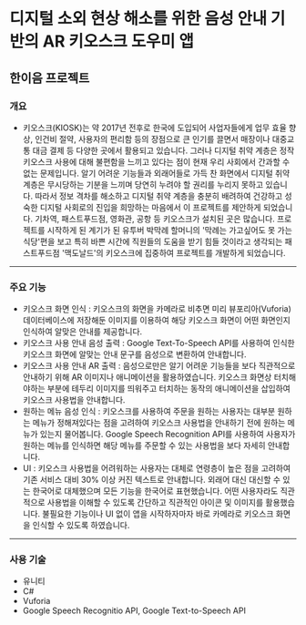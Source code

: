 # 디지털 소외 현상 해소를 위한 음성 안내 기반의 AR 키오스크 도우미 앱

## 한이음 프로젝트

### 개요
* 키오스크(KIOSK)는 약 2017년 전후로 한국에 도입되어 사업자들에게 업무 효율 향상, 인건비 절약, 사용자의 편리함 등의 장점으로 큰 인기를 끌면서 매장이나 대중교통 대금 결제 등 다양한 곳에서 활용되고 있습니다. 그러나 디지털 취약 계층은 정작 키오스크 사용에 대해 불편함을 느끼고 있다는 점이 현재 우리 사회에서 간과할 수 없는 문제입니다. 알기 어려운 기능들과 외래어들로 가득 찬 화면에서 디지털 취약 계층은 무시당하는 기분을 느끼며 당연히 누려야 할 권리를 누리지 못하고 있습니다. 따라서 정보 격차를 해소하고 디지털 취약 계층을 충분히 배려하여 건강하고 성숙한 디지털 사회로의 진입을 희망하는 마음에서 이 프로젝트를 제안하게 되었습니다.
기차역, 패스트푸드점, 영화관, 공항 등 키오스크가 설치된 곳은 많습니다. 프로젝트를 시작하게 된 계기가 된 유투버 박막례 할머니의 '막례는 가고싶어도 못 가는 식당'편을 보고 특히 바쁜 시간에 직원들의 도움을 받기 힘들 것이라고 생각되는 패스트푸드점 '맥도날드'의 키오스크에 집중하여 프로젝트를 개발하게 되었습니다.
---
### 주요 기능
- 키오스크 화면 인식 : 키오스크의 화면을 카메라로 비추면 미리 뷰포리아(Vuforia) 데이터베이스에 저장해둔 이미지를 이용하여 해당 키오스크 화면이 어떤 화면인지 인식하여 알맞은 안내를 제공합니다.
- 키오스크 사용 안내 음성 출력 : Google Text-To-Speech API를 사용하여 인식한 키오스크 화면에 알맞는 안내 문구를 음성으로 변환하여 안내합니다.
- 키오스크 사용 안내 AR 출력 : 음성으로만은 알기 어려운 기능들을 보다 직관적으로 안내하기 위해 AR 이미지나 애니메이션을 활용하였습니다. 키오스크 화면상 터치해야하는 부분에 테두리 이미지를 띄워주고 터치하는 동작의 애니메이션을 삽입하여 키오스크 사용법을 안내합니다.
- 원하는 메뉴 음성 인식 : 키오스크를 사용하여 주문을 원하는 사용자는 대부분 원하는 메뉴가 정해져있다는 점을 고려하여 키오스크 사용법을 안내하기 전에 원하는 메뉴가 있는지 물어봅니다. Google Speech Recognition API를 사용하여 사용자가 원하는 메뉴를 인식하면 해당 메뉴를 주문할 수 있는 사용법을 보다 자세히 안내합니다.
- UI : 키오스크 사용법을 어려워하는 사용자는 대체로 연령층이 높은 점을 고려하여 기존 서비스 대비 30% 이상 커진 텍스트로 안내합니다. 외래어 대신 대신할 수 있는 한국어로 대체했으며 모든 기능을 한국어로 표현했습니다. 어떤 사용자라도 직관적으로 사용법을 이해할 수 있도록 간단하고 직관적인 아이콘 및 이미지를 활용했습니다. 불필요한 기능이나 UI 없이 앱을 시작하자마자 바로 카메라로 키오스크 화면을 인식할 수 있도록 하였습니다.
---
### 사용 기술
- 유니티
- C#
- Vuforia
- Google Speech Recognitio API, Google Text-to-Speech API
